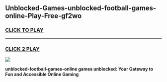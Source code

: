 
## Unblocked-Games-unblocked-football-games-online-Play-Free-gf2wo
<h3>
<a href="https://premium76.site?title=unblocked-football-games-online&ref=18A1">CLICK TO PLAY</a></h3>
<hr>

<h3>
<a href="https://premium76.site?title=unblocked-football-games-online&ref=18A1">CLICK 2 PLAY</a>
  
</h3>

<a href="https://premium76.site?title=unblocked-football-games-online&ref=18A1"><img src="https://clearcache.store/games.png"></a>


**unblocked-football-games-online games unblocked: Your Gateway to Fun and Accessible Online Gaming**
